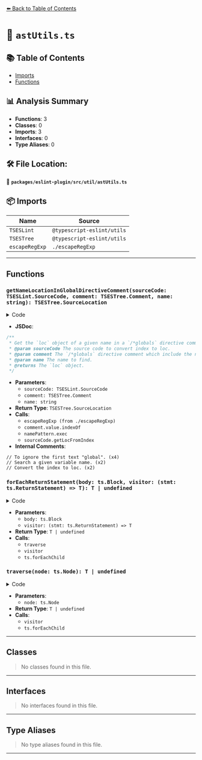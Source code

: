 [⬅️ Back to Table of Contents](../../../../index.md)

# 📄 `astUtils.ts`

## 📚 Table of Contents

- [Imports](#imports)
- [Functions](#functions)

## 📊 Analysis Summary

- **Functions**: 3
- **Classes**: 0
- **Imports**: 3
- **Interfaces**: 0
- **Type Aliases**: 0

## 🛠️ File Location:
📂 **`packages/eslint-plugin/src/util/astUtils.ts`**

## 📦 Imports

| Name | Source |
|------|--------|
| `TSESLint` | `@typescript-eslint/utils` |
| `TSESTree` | `@typescript-eslint/utils` |
| `escapeRegExp` | `./escapeRegExp` |


---

## Functions

### `getNameLocationInGlobalDirectiveComment(sourceCode: TSESLint.SourceCode, comment: TSESTree.Comment, name: string): TSESTree.SourceLocation`

<details><summary>Code</summary>

```ts
export function getNameLocationInGlobalDirectiveComment(
  sourceCode: TSESLint.SourceCode,
  comment: TSESTree.Comment,
  name: string,
): TSESTree.SourceLocation {
  const namePattern = new RegExp(
    `[\\s,]${escapeRegExp(name)}(?:$|[\\s,:])`,
    'gu',
  );

  // To ignore the first text "global".
  namePattern.lastIndex = comment.value.indexOf('global') + 6;

  // Search a given variable name.
  const match = namePattern.exec(comment.value);

  // Convert the index to loc.
  const start = sourceCode.getLocFromIndex(
    comment.range[0] + '/*'.length + (match ? match.index + 1 : 0),
  );
  const end = {
    column: start.column + (match ? name.length : 1),
    line: start.line,
  };

  return { end, start };
}
```
</details>

- **JSDoc**:
```ts
/**
 * Get the `loc` object of a given name in a `/*globals` directive comment.
 * @param sourceCode The source code to convert index to loc.
 * @param comment The `/*globals` directive comment which include the name.
 * @param name The name to find.
 * @returns The `loc` object.
 */
```

- **Parameters**:
  - `sourceCode: TSESLint.SourceCode`
  - `comment: TSESTree.Comment`
  - `name: string`
- **Return Type**: `TSESTree.SourceLocation`
- **Calls**:
  - `escapeRegExp (from ./escapeRegExp)`
  - `comment.value.indexOf`
  - `namePattern.exec`
  - `sourceCode.getLocFromIndex`
- **Internal Comments**:
```
// To ignore the first text "global". (x4)
// Search a given variable name. (x2)
// Convert the index to loc. (x2)
```

### `forEachReturnStatement(body: ts.Block, visitor: (stmt: ts.ReturnStatement) => T): T | undefined`

<details><summary>Code</summary>

```ts
export function forEachReturnStatement<T>(
  body: ts.Block,
  visitor: (stmt: ts.ReturnStatement) => T,
): T | undefined {
  return traverse(body);

  function traverse(node: ts.Node): T | undefined {
    switch (node.kind) {
      case ts.SyntaxKind.ReturnStatement:
        return visitor(node as ts.ReturnStatement);
      case ts.SyntaxKind.CaseBlock:
      case ts.SyntaxKind.Block:
      case ts.SyntaxKind.IfStatement:
      case ts.SyntaxKind.DoStatement:
      case ts.SyntaxKind.WhileStatement:
      case ts.SyntaxKind.ForStatement:
      case ts.SyntaxKind.ForInStatement:
      case ts.SyntaxKind.ForOfStatement:
      case ts.SyntaxKind.WithStatement:
      case ts.SyntaxKind.SwitchStatement:
      case ts.SyntaxKind.CaseClause:
      case ts.SyntaxKind.DefaultClause:
      case ts.SyntaxKind.LabeledStatement:
      case ts.SyntaxKind.TryStatement:
      case ts.SyntaxKind.CatchClause:
        return ts.forEachChild(node, traverse);
    }

    return undefined;
  }
}
```
</details>

- **Parameters**:
  - `body: ts.Block`
  - `visitor: (stmt: ts.ReturnStatement) => T`
- **Return Type**: `T | undefined`
- **Calls**:
  - `traverse`
  - `visitor`
  - `ts.forEachChild`
### `traverse(node: ts.Node): T | undefined`

<details><summary>Code</summary>

```ts
function traverse(node: ts.Node): T | undefined {
    switch (node.kind) {
      case ts.SyntaxKind.ReturnStatement:
        return visitor(node as ts.ReturnStatement);
      case ts.SyntaxKind.CaseBlock:
      case ts.SyntaxKind.Block:
      case ts.SyntaxKind.IfStatement:
      case ts.SyntaxKind.DoStatement:
      case ts.SyntaxKind.WhileStatement:
      case ts.SyntaxKind.ForStatement:
      case ts.SyntaxKind.ForInStatement:
      case ts.SyntaxKind.ForOfStatement:
      case ts.SyntaxKind.WithStatement:
      case ts.SyntaxKind.SwitchStatement:
      case ts.SyntaxKind.CaseClause:
      case ts.SyntaxKind.DefaultClause:
      case ts.SyntaxKind.LabeledStatement:
      case ts.SyntaxKind.TryStatement:
      case ts.SyntaxKind.CatchClause:
        return ts.forEachChild(node, traverse);
    }

    return undefined;
  }
```
</details>

- **Parameters**:
  - `node: ts.Node`
- **Return Type**: `T | undefined`
- **Calls**:
  - `visitor`
  - `ts.forEachChild`

---

## Classes

> No classes found in this file.


---

## Interfaces

> No interfaces found in this file.


---

## Type Aliases

> No type aliases found in this file.


---